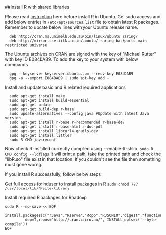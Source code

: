 ##Install R with shared libraries

Please read [instruction](http://cran.r-project.org/bin/linux/ubuntu/README) here before install R in Ubuntu. 
Get sudo access and add below entries in ```/etc/apt/sources.list``` file to obtain latest R packages. Remember to update below lines with your Ubuntu release name. 

```
  deb http://cran.ms.unimelb.edu.au/bin/linux/ubuntu raring/
  deb http://mirror.cse.iitk.ac.in/ubuntu/ raring-backports main restricted universe
```
The Ubuntu archives on CRAN are signed with the key of "Michael Rutter" with key ID E084DAB9.  To add the key to your
system with below commands
```
  gpg --keyserver keyserver.ubuntu.com --recv-key E084DAB9
  gpg -a --export E084DAB9 | sudo apt-key add -
```
Install and update basic and R related required applications 
```
  sudo apt-get install make
  sudo apt-get install build-essential
  sudo apt-get update
  sudo apt-get build-dep r-base
  sudo update-alternatives --config java #Update with latest Java version
  sudo apt-get install r-base r-recommended r-base-dev
  sudo apt-get install r-base-html r-doc-pdf
  sudo apt-get install libcurl4-gnutls-dev
  sudo apt-get install littler
  sudo R CMD javareconf
```
Now check R installed correctly compiled using --enable-R-shlib. ```sudo R CMD config --ldflags``` It will print a path, take the printed path and check the "libR.so" file exist in that location. If you couldn't see the file then something must gone worng.

If you install R successfully, follow below steps

Get full access for hduser to install packages in R ```sudo chmod 777 /usr/local/lib/R/site-library```

Install required R packages for Rhadoop
```
sudo R --no-save << EOF
    install.packages(c("rJava","Rserve","Rcpp","RJSONIO","digest","functional","stringr","plyr","bitops","reshape2","RHive","R.methodsS3","devtools"), 
         dep=T,repos="http://cran.csiro.au/", INSTALL_opts=c('--byte-compile'))
EOF
```
